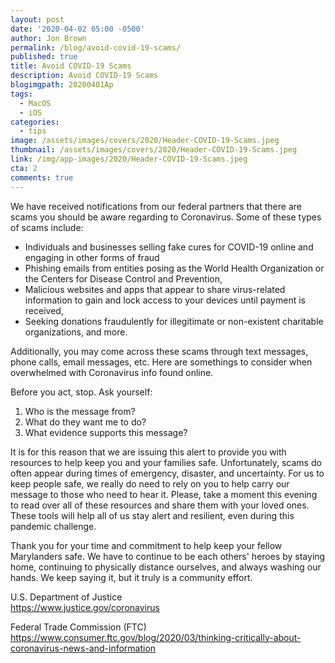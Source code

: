 ```yaml
---
layout: post
date: '2020-04-02 05:00 -0500'
author: Jon Brown
permalink: /blog/avoid-covid-19-scams/
published: true
title: Avoid COVID-19 Scams
description: Avoid COVID-19 Scams
blogimgpath: 20200401Ap
tags:
  - MacOS
  - iOS
categories:
  - tips
image: /assets/images/covers/2020/Header-COVID-19-Scams.jpeg
thumbnail: /assets/images/covers/2020/Header-COVID-19-Scams.jpeg
link: /img/app-images/2020/Header-COVID-19-Scams.jpeg
cta: 2
comments: true
---
```

We have received notifications from our federal partners that there are scams you should be aware regarding to Coronavirus. Some of these types of scams include:

-   Individuals and businesses selling fake cures for COVID-19 online and engaging in other forms of fraud
-   Phishing emails from entities posing as the World Health Organization or the Centers for Disease Control and Prevention,
-   Malicious websites and apps that appear to share virus-related information to gain and lock access to your devices until payment is received,
-   Seeking donations fraudulently for illegitimate or non-existent charitable organizations, and more.

Additionally, you may come across these scams through text messages, phone calls, email messages, etc. Here are somethings to consider when overwhelmed with Coronavirus info found online.

Before you act, stop. Ask yourself:

1.  Who is the message from?
2.  What do they want me to do?
3.  What evidence supports this message?

It is for this reason that we are issuing this alert to provide you with resources to help keep you and your families safe. Unfortunately, scams do often appear during times of emergency, disaster, and uncertainty. For us to keep people safe, we really do need to rely on you to help carry our message to those who need to hear it. Please, take a moment this evening to read over all of these resources and share them with your loved ones. These tools will help all of us stay alert and resilient, even during this pandemic challenge.

Thank you for your time and commitment to help keep your fellow Marylanders safe. We have to continue to be each others' heroes by staying home, continuing to physically distance ourselves, and always washing our hands. We keep saying it, but it truly is a community effort.

U.S. Department of Justice\
<https://www.justice.gov/coronavirus>

Federal Trade Commission (FTC)\
<https://www.consumer.ftc.gov/blog/2020/03/thinking-critically-about-coronavirus-news-and-information>